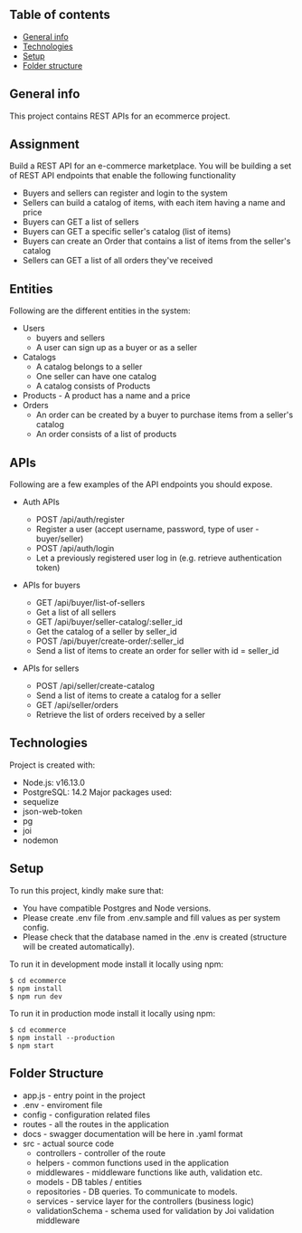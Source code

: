 ## Table of contents
* [General info](#general-info)
* [Technologies](#technologies)
* [Setup](#setup)
* [Folder structure](#folder-structure)

## General info
This project contains REST APIs for an ecommerce project. 

## Assignment
Build a REST API for an e-commerce marketplace.
You will be building a set of REST API endpoints that enable the following functionality
* Buyers and sellers can register and login to the system
* Sellers can build a catalog of items, with each item having a name and price
* Buyers can GET a list of sellers
* Buyers can GET a specific seller's catalog (list of items)
* Buyers can create an Order that contains a list of items from the seller's catalog
* Sellers can GET a list of all orders they've received

## Entities
Following are the different entities in the system:
* Users
  * buyers and sellers
  * A user can sign up as a buyer or as a seller
* Catalogs
  * A catalog belongs to a seller
  * One seller can have one catalog
  * A catalog consists of Products
* Products - A product has a name and a price
* Orders
  * An order can be created by a buyer to purchase items from a seller's catalog
  * An order consists of a list of products

## APIs
Following are a few examples of the API endpoints you should expose.

* Auth APIs
  * POST /api/auth/register
  - Register a user (accept username, password, type of user - buyer/seller)
  * POST /api/auth/login
  - Let a previously registered user log in (e.g. retrieve authentication token)

* APIs for buyers
  * GET /api/buyer/list-of-sellers
  - Get a list of all sellers
  * GET /api/buyer/seller-catalog/:seller_id
  - Get the catalog of a seller by seller_id
  * POST /api/buyer/create-order/:seller_id
  - Send a list of items to create an order for seller with id = seller_id

* APIs for sellers
  * POST /api/seller/create-catalog
  - Send a list of items to create a catalog for a seller
  * GET /api/seller/orders
  - Retrieve the list of orders received by a seller


## Technologies
Project is created with:
* Node.js: v16.13.0
* PostgreSQL: 14.2
Major packages used:
* sequelize
* json-web-token
* pg
* joi
* nodemon
	
## Setup
To run this project, kindly make sure that:
* You have compatible Postgres and Node versions.
* Please create .env file from .env.sample and fill values as per system config.
* Please check that the database named in the .env is created (structure will be created automatically).

To run it in development mode install it locally using npm:

```
$ cd ecommerce
$ npm install
$ npm run dev 
```

To run it in production mode install it locally using npm:

```
$ cd ecommerce
$ npm install --production
$ npm start 
```

## Folder Structure
* app.js - entry point in the project
* .env - enviroment file
* config - configuration related files
* routes - all the routes in the application
* docs - swagger documentation will be here in .yaml format
* src - actual source code
  * controllers - controller of the route
  * helpers - common functions used in the application
  * middlewares - middleware functions like auth, validation etc.
  * models - DB tables / entities
  * repositories - DB queries. To communicate to models.
  * services - service layer for the controllers (business logic)
  * validationSchema - schema used for validation by Joi validation middleware
